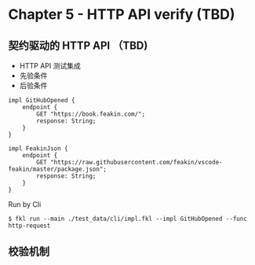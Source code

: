 # Chapter 5 - HTTP API verify (TBD)

## 契约驱动的 HTTP API （TBD)

- HTTP API 测试集成
- 先验条件
- 后验条件

```feakin
impl GitHubOpened {
    endpoint {
        GET "https://book.feakin.com/";
        response: String;
    }
}

impl FeakinJson {
    endpoint {
        GET "https://raw.githubusercontent.com/feakin/vscode-feakin/master/package.json";
        response: String;
    }
}
```

Run by Cli

```
$ fkl run --main ./test_data/cli/impl.fkl --impl GitHubOpened --func http-request
```

## 校验机制



